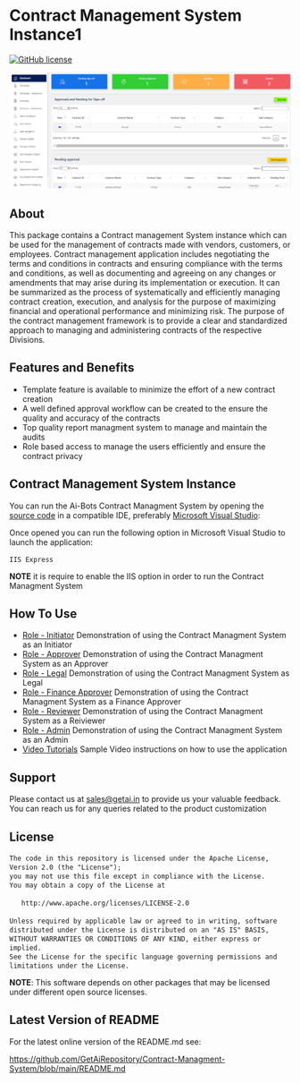 
# Contract Management System Instance1
[![GitHub license](https://img.shields.io/badge/license-Apache--2.0-blue.svg)](https://raw.githubusercontent.com/tesseract-ocr/tesseract/master/LICENSE)

![screenshot](./imgs/cms.PNG)

## About

This package contains a Contract management System instance which can be used for the management of contracts made with vendors, customers, or employees. Contract management application includes negotiating the terms and conditions in contracts and ensuring compliance with the terms and conditions, as well as documenting and agreeing on any changes or amendments that may arise during its implementation or execution. It can be summarized as the process of systematically and efficiently managing contract creation, execution, and analysis for the purpose of maximizing financial and operational performance and minimizing risk. The purpose of the contract management framework is to provide a clear and standardized approach to managing and administering contracts of the respective Divisions. 


## Features and Benefits

- Template feature is available to minimize the effort of a new contract creation
- A well defined approval workflow can be created to the ensure the quality and accuracy of the contracts 
- Top quality report managment system to manage and maintain the audits
- Role based access to manage the users efficiently and ensure the contract privacy  

## Contract Management System Instance

You can run the Ai-Bots Contract Managment System by opening the [source code](https://github.com/GetAiRepository/Contract-Managment-System) in a compatible IDE, preferably [Microsoft Visual Studio](https://visualstudio.microsoft.com/downloads/):

Once opened you can run the following option in Microsoft Visual Studio to launch the application:

    IIS Express

**NOTE** it is require to enable the IIS option in order to run the Contract Managment System

## How To Use

- [Role - Initiator](https://github.com/GetAiRepository/Contract-Managment-System-Instance1/blob/main/Examples/Initiator.pdf) Demonstration of using the Contract Managment System as an Initiator
- [Role - Approver](https://github.com/GetAiRepository/Contract-Managment-System-Instance1/blob/main/Examples/Approver.pdf) Demonstration of using the Contract Managment System as an Approver
- [Role - Legal](https://github.com/GetAiRepository/Contract-Managment-System-Instance1/blob/main/Examples/Legal.pdf) Demonstration of using the Contract Managment System as Legal
- [Role - Finance Approver](https://github.com/GetAiRepository/Contract-Managment-System-Instance1/blob/main/Examples/Finance.pdf) Demonstration of using the Contract Managment System as a Finance Approver
- [Role - Reviewer](https://github.com/GetAiRepository/Contract-Managment-System-Instance1/blob/main/Examples/Reviewer.pdf) Demonstration of using the Contract Managment System as a Reiviewer
- [Role - Admin](https://github.com/GetAiRepository/Contract-Managment-System/blob/main/Examples/cms-approver.pdf) Demonstration of using the Contract Managment System as an Admin
- [Video Tutorials](https://github.com/GetAiRepository/Contract-Managment-System-Instance1/tree/main/Examples/Video_Instructions) Sample Video instructions on how to use the application

## Support

Please contact us at sales@getai.in to provide us your valuable feedback. You can reach us for any queries related to the product customization


## License

    The code in this repository is licensed under the Apache License, Version 2.0 (the "License");
    you may not use this file except in compliance with the License.
    You may obtain a copy of the License at

       http://www.apache.org/licenses/LICENSE-2.0

    Unless required by applicable law or agreed to in writing, software
    distributed under the License is distributed on an "AS IS" BASIS,
    WITHOUT WARRANTIES OR CONDITIONS OF ANY KIND, either express or implied.
    See the License for the specific language governing permissions and
    limitations under the License.

**NOTE**: This software depends on other packages that may be licensed under different open source licenses.


## Latest Version of README

For the latest online version of the README.md see:

https://github.com/GetAiRepository/Contract-Managment-System/blob/main/README.md

